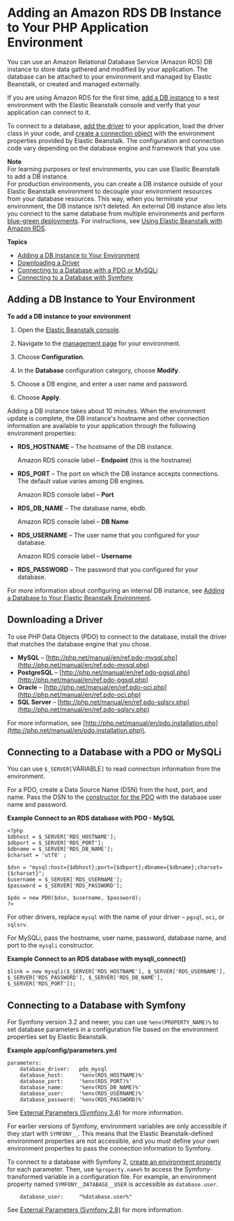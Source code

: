 # Adding an Amazon RDS DB Instance to Your PHP Application Environment<a name="create_deploy_PHP.rds"></a>

You can use an Amazon Relational Database Service \(Amazon RDS\) DB instance to store data gathered and modified by your application\. The database can be attached to your environment and managed by Elastic Beanstalk, or created and managed externally\.

If you are using Amazon RDS for the first time, [add a DB instance](#php-rds-create) to a test environment with the Elastic Beanstalk console and verify that your application can connect to it\.

To connect to a database, [add the driver](#php-rds-drivers) to your application, load the driver class in your code, and [create a connection object](#php-rds-connect) with the environment properties provided by Elastic Beanstalk\. The configuration and connection code vary depending on the database engine and framework that you use\.

**Note**  
For learning purposes or test environments, you can use Elastic Beanstalk to add a DB instance\.  
For production environments, you can create a DB instance outside of your Elastic Beanstalk environment to decouple your environment resources from your database resources\. This way, when you terminate your environment, the DB instance isn’t deleted\. An external DB instance also lets you connect to the same database from multiple environments and perform [blue\-green deployments](https://docs.aws.amazon.com/elasticbeanstalk/latest/dg/using-features.CNAMESwap.html)\. For instructions, see [Using Elastic Beanstalk with Amazon RDS](AWSHowTo.RDS.md)\.

**Topics**
+ [Adding a DB Instance to Your Environment](#php-rds-create)
+ [Downloading a Driver](#php-rds-drivers)
+ [Connecting to a Database with a PDO or MySQLi](#php-rds-connect)
+ [Connecting to a Database with Symfony](#php-rds-symfony)

## Adding a DB Instance to Your Environment<a name="php-rds-create"></a>

**To add a DB instance to your environment**

1. Open the [Elastic Beanstalk console](https://console.aws.amazon.com/elasticbeanstalk)\.

1. Navigate to the [management page](environments-console.md) for your environment\.

1. Choose **Configuration**\.

1. In the **Database** configuration category, choose **Modify**\.

1. Choose a DB engine, and enter a user name and password\.

1. Choose **Apply**\.

Adding a DB instance takes about 10 minutes\. When the environment update is complete, the DB instance's hostname and other connection information are available to your application through the following environment properties:
+ **RDS\_HOSTNAME** – The hostname of the DB instance\.

  Amazon RDS console label – **Endpoint** \(this is the hostname\)
+ **RDS\_PORT** – The port on which the DB instance accepts connections\. The default value varies among DB engines\.

  Amazon RDS console label – **Port**
+ **RDS\_DB\_NAME** – The database name, ebdb\.

  Amazon RDS console label – **DB Name**
+ **RDS\_USERNAME** – The user name that you configured for your database\.

  Amazon RDS console label – **Username**
+ **RDS\_PASSWORD** – The password that you configured for your database\.

For more information about configuring an internal DB instance, see [Adding a Database to Your Elastic Beanstalk Environment](using-features.managing.db.md)\.

## Downloading a Driver<a name="php-rds-drivers"></a>

To use PHP Data Objects \(PDO\) to connect to the database, install the driver that matches the database engine that you chose\.
+ **MySQL** – [http://php.net/manual/en/ref.pdo-mysql.php](http://php.net/manual/en/ref.pdo-mysql.php)
+ **PostgreSQL** – [http://php.net/manual/en/ref.pdo-pgsql.php](http://php.net/manual/en/ref.pdo-pgsql.php)
+ **Oracle** – [http://php.net/manual/en/ref.pdo-oci.php](http://php.net/manual/en/ref.pdo-oci.php)
+ **SQL Server** – [http://php.net/manual/en/ref.pdo-sqlsrv.php](http://php.net/manual/en/ref.pdo-sqlsrv.php)

For more information, see [http://php.net/manual/en/pdo.installation.php](http://php.net/manual/en/pdo.installation.php)\.

## Connecting to a Database with a PDO or MySQLi<a name="php-rds-connect"></a>

You can use `$_SERVER[`VARIABLE`]` to read connection information from the environment\.

For a PDO, create a Data Source Name \(DSN\) from the host, port, and name\. Pass the DSN to the [constructor for the PDO](https://php.net/manual/en/pdo.construct.php) with the database user name and password\.

**Example Connect to an RDS database with PDO \- MySQL**  

```
<?php
$dbhost = $_SERVER['RDS_HOSTNAME'];
$dbport = $_SERVER['RDS_PORT'];
$dbname = $_SERVER['RDS_DB_NAME'];
$charset = 'utf8' ;

$dsn = "mysql:host={$dbhost};port={$dbport};dbname={$dbname};charset={$charset}";
$username = $_SERVER['RDS_USERNAME'];
$password = $_SERVER['RDS_PASSWORD'];

$pdo = new PDO($dsn, $username, $password);
?>
```

For other drivers, replace `mysql` with the name of your driver – `pgsql`, `oci`, or `sqlsrv`\.

For MySQLi, pass the hostname, user name, password, database name, and port to the `mysqli` constructor\.

**Example Connect to an RDS database with mysqli\_connect\(\)**  

```
$link = new mysqli($_SERVER['RDS_HOSTNAME'], $_SERVER['RDS_USERNAME'], $_SERVER['RDS_PASSWORD'], $_SERVER['RDS_DB_NAME'], $_SERVER['RDS_PORT']);
```

## Connecting to a Database with Symfony<a name="php-rds-symfony"></a>

For Symfony version 3\.2 and newer, you can use `%env(PROPERTY_NAME)%` to set database parameters in a configuration file based on the environment properties set by Elastic Beanstalk\.

**Example app/config/parameters\.yml**  

```
parameters:
    database_driver:   pdo_mysql
    database_host:     '%env(RDS_HOSTNAME)%'
    database_port:     '%env(RDS_PORT)%'
    database_name:     '%env(RDS_DB_NAME)%'
    database_user:     '%env(RDS_USERNAME)%'
    database_password: '%env(RDS_PASSWORD)%'
```

See [External Parameters \(Symfony 3\.4\)](http://symfony.com/doc/3.4/configuration/external_parameters.html) for more information\.

For earlier versions of Symfony, environment variables are only accessible if they start with `SYMFONY__`\. This means that the Elastic Beanstalk\-defined environment properties are not accessible, and you must define your own environment properties to pass the connection information to Symfony\.

To connect to a database with Symfony 2, [create an environment property](create_deploy_PHP.container.md#php-console-properties) for each parameter\. Then, use `%property.name%` to access the Symfony\-transformed variable in a configuration file\. For example, an environment property named `SYMFONY__DATABASE__USER` is accessible as `database.user`\.

```
    database_user:     "%database.user%"
```

See [External Parameters \(Symfony 2\.8\)](http://symfony.com/doc/2.8/configuration/external_parameters.html) for more information\.